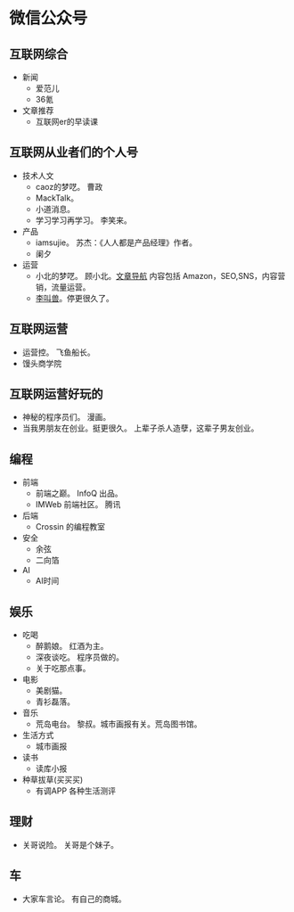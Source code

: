 # 微信公众号
## 互联网综合
* 新闻
  * 爱范儿
  * 36氪
* 文章推荐
  * 互联网er的早读课

## 互联网从业者们的个人号
* 技术人文
  * caoz的梦呓。 曹政
  * MackTalk。
  * 小道消息。 
  * 学习学习再学习。 李笑来。
* 产品
  * iamsujie。 苏杰：《人人都是产品经理》作者。
  * 阑夕
* 运营
  * 小北的梦呓。 顾小北。[文章导航](http://mp.weixin.qq.com/s/zekjj17ruH4PzcUXjZZGzQ) 内容包括 Amazon，SEO,SNS，内容营销，流量运营。
  * [李叫兽](http://chuansong.me/account/Professor-Li)。停更很久了。

## 互联网运营
* 运营控。 飞鱼船长。
* 馒头商学院

## 互联网运营好玩的
* 神秘的程序员们。 漫画。
* 当我男朋友在创业。挺更很久。 上辈子杀人造孽，这辈子男友创业。

## 编程
* 前端
  * 前端之巅。 InfoQ 出品。
  * IMWeb 前端社区。 腾讯
* 后端
  * Crossin 的编程教室
* 安全
  * 余弦
  * 二向箔
* AI
  * AI时间

## 娱乐
* 吃喝
  * 醉鹅娘。 红酒为主。
  * 深夜谈吃。 程序员做的。
  * 关于吃那点事。
* 电影
  * 美剧猫。
  * 青衫磊落。
* 音乐
  * 荒岛电台。 黎叔。城市画报有关。荒岛图书馆。
* 生活方式
  * 城市画报
* 读书
  * 读库小报
* 种草拔草(买买买)
  * 有调APP 各种生活测评

## 理财
* 关哥说险。 关哥是个妹子。

## 车
* 大家车言论。 有自己的商城。

